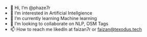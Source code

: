- 👋 Hi, I’m @phaze7r
- 👀 I’m interested in Artificial Intellgience 
- 🌱 I’m currently learning Machine learning
- 💞️ I’m looking to collaborate on NLP, OSM Tags
- 📫 How to reach me likedIn at faizan7r or faizan@texodus.tech

<!---
phaze7r/phaze7r is a ✨ special ✨ repository because its `README.md` (this file) appears on your GitHub profile.
You can click the Preview link to take a look at your changes.
--->

